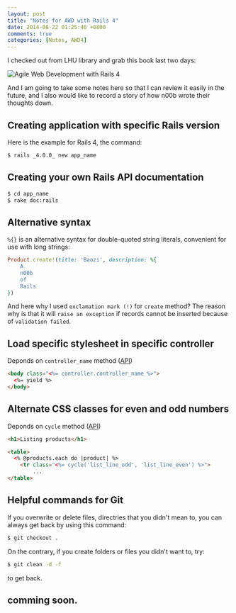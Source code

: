 ```yaml
---
layout: post
title: "Notes for AWD with Rails 4"
date: 2014-08-22 01:25:46 +0800
comments: true
categories: [Notes, AWD4]
---
```

I checked out from LHU library and grab this book last two days:

![Agile Web Development with Rails 4](https://0374e0f55efceb27e890e798ff092822246c9476.googledrive.com/host/0BxwbYxZqk44YNjA4YzZJSm1VZDQ/2014-08-22%2019.43.34.jpg "Agile Web Development with Rails 4")

And I am going to take some notes here so that I can review it easily in the future, and I also would like to record a story of how n00b wrote their thoughts down.

## Creating application with specific Rails version
Here is the example for Rails 4, the command:
``` bash Command Line
$ rails _4.0.0_ new app_name
```

## Creating your own Rails API documentation
``` bash Command Line
$ cd app_name
$ rake doc:rails
```

## Alternative syntax
`%{}` is an alternative syntax for double-quoted string literals, convenient for use with long strings:
``` ruby app/db/seed.rb
Product.create!(title: 'Baozi', description: %{
    A
    n00b
    of
    Rails
})
```
And here why I used `exclamation mark (!)` for `create` method? The reason why is that it will `raise an exception` if records cannot be inserted because of `validation failed`.

## Load specific stylesheet in specific controller
Deponds on `controller_name` method ([API](http://apidock.com/rails/ActionController/Metal/controller_name/class))
``` html app/views/layouts/application.html.erb
<body class="<%= controller.controller_name %>">
  <%= yield %>
</body>
```

## Alternate CSS classes for even and odd numbers
Deponds on `cycle` method ([API](http://apidock.com/rails/v4.0.2/ActionView/Helpers/TextHelper/cycle))
``` html app/views/layouts/application.html.erb
<h1>Listing products</h1>

<table>
  <% @products.each do |product| %>
    <tr class="<%= cycle('list_line_odd', 'list_line_even') %>">
        ...
</table>
```

## Helpful commands for Git
If you overwrite or delete files, directries that you didn't mean to, you can always get back by using this command:
``` bash Command Line
$ git checkout .
```

On the contrary, if you create folders or files you didn't want to, try:
``` bash Command Line
$ git clean -d -f
```
to get back.

## comming soon.